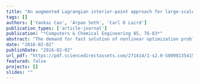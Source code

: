 ```yaml
---
title: "An augmented Lagrangian interior-point approach for large-scale NLP problems on graphics processing units"
tags: []
authors: ['Yankai Cao', 'Arpan Seth', 'Carl D Laird']
publication_types: ['article-journal']
publication: "*Computers & Chemical Engineering 85, 76-83*"
abstract: "The demand for fast solution of nonlinear optimization problems, coupled with the emergence of new concurrent computing architectures, drives the need for parallel algorithms to solve challenging nonlinear programming (NLP) problems. In this paper, we propose an augmented Lagrangian interior-point approach for general NLP problems that solves in parallel on a Graphics processing unit (GPU). The algorithm is iterative at three levels. The first level replaces the original problem by a sequence of bound-constrained optimization problems using an augmented Lagrangian method. Each of these bound-constrained problems is solved using a nonlinear interior-point method. Inside the interior-point method, the barrier sub-problems are solved using a variation of Newton's method, where the linear system is solved using a preconditioned conjugate gradient (PCG) method, which is implemented efficiently on a GPU in parallel. This algorithm shows an order of magnitude speedup on several test problems from the COPS test set."
date: "2016-02-02"
publishDate: "2016-02-02"
url_pdf: "https://pdf.sciencedirectassets.com/271414/1-s2.0-S0098135415X00135/1-s2.0-S0098135415003257/am.pdf?X-Amz-Security-Token=IQoJb3JpZ2luX2VjEGkaCXVzLWVhc3QtMSJHMEUCIBzgXBhSRml41DeM7J26ZroorGasGGJDQfU%2FtP51wB8FAiEAgCp8gQ%2FAspfWyR97IIrAZ61JhtFr6CmywUB0oPwm0Q4quwUIov%2F%2F%2F%2F%2F%2F%2F%2F%2F%2FARAFGgwwNTkwMDM1NDY4NjUiDP%2FMPQY84qPhrk4CfyqPBUVXmwZ9hdVRnyBpz5kMBaVTydgFvOcpwt%2FIM8NK%2BbC5IXSf07nd9iL0aEb0CBZ6AqbmDNL3Jo63icej8mqK5MleBNMtsZ1ysxN%2Blmfj8AaVfJc9tEoKxutc97kBDrTEeTwJWTRR1boHz3bF5V4FuPTf%2F5iULCz226092ccL8oyTGNpN5Ny5ZomW%2BWr3GQYM0pa5jeseIS61qH7cuaTlezInca69RpHLM6RqO2BN7JjA4KHfoU0sGAX%2B5QkXnfw62UJi7t1JyFm7gskjYoFxAIcqKQEQCKDfCpp0Fi5cR4rQFlZhVWHPDI2IiVXgvjxfHGKB6XJxQB9bj7R2EPHMaRqcN6DD7C7bk2quTcD5mZmQxOG9FcEBeAfxAsdW%2BZKuxcs%2B1%2Fw1l4gn7wmgfLtE5wLuINJZkJ7s3UmXcobjTXcIrGOmpw%2FgQ7PfGYr4DEhvZcKa2c4O64Y%2BKKOczh95QvEmbGtLGVvRCrLZeu6GSycQ0lBqMy%2B8wMTdMU2oaEdeTvGFJXyTCh1VZ5o1%2FhYkg6PD%2Bxni%2FMz36POK5aKE1vrn5cYQ7x36lwK3Fy0pEXJvNzsdS9S0ui06UQ3CGSU1GMMG8Q4VvjKPVilWYDwFXdxDj1xRMB1CSraPrZ%2FJIt34286byhn1%2BMRlGflc%2FlHiekrEvtZlQssTDwtpDcY2IgFonran8kw8iw8RYdxcrVeRKyKhudCAChF1fim3H%2BHzmavBMc5bYmtryIRH3Hx6h%2FcCtZI9cLNmg0FyfMu5RXXQrsOD%2BUcNTFXqWZFa802%2B7gza3bq6wKXWwkGAWXxR80lvoFF09UH5Fl6sZpsXGmpEAm8QIi2mYKbm6qiw9q3PhJHxc0%2BAZRQpWEDOBmxZlV4w4PHWxAY6sQGCtqY7MVTAsBeSfD2on2w611aas6ncVbs60olIz1YSG6oOCM%2B2YZrtSE2J4B8qD76YJR3wX7teEf7ZWJ1LeL%2BQcjdXlhROLwwT0oL9CHpB5YJiH4SxPFoAbaoQnjeFrdeNBksMiYei9N0PN%2FBhm3rl4HwOOjD%2FYNeg8PI%2FaICfz19d5LqXVkaASQz8YZ1tJNoyyApzc2L8fIVKeNNutaYoiuvadLQiMyIDN0Vy%2BkKoWQc%3D&X-Amz-Algorithm=AWS4-HMAC-SHA256&X-Amz-Date=20250808T095552Z&X-Amz-SignedHeaders=host&X-Amz-Expires=300&X-Amz-Credential=ASIAQ3PHCVTYT247KUAH%2F20250808%2Fus-east-1%2Fs3%2Faws4_request&X-Amz-Signature=84f63fb2be0b87b1fb5fd8692688cb63b919e1278c2892c8c7ac888e4d0b46a0&hash=ff091669adff2726be3dda1955064ae4b94c216a2e775c2e21cdb8b6a6e17826&host=68042c943591013ac2b2430a89b270f6af2c76d8dfd086a07176afe7c76c2c61&pii=S0098135415003257&tid=pdf-6dd49a84-1bb4-4c7e-82ca-4ed923f14ae3&sid=f54806a781bde240c29ad5777af0401b6816gxrqb&type=client&kca=eyJrZXkiOiI2enN6K01XYitnalZjZWFRSHc2NmNMQk9MbVkySHRrM25BamJtN1YreVU4Vi82REdtSjcvVUxkOFVPd2lpWUFFd0FBRXlDWGRpejNySkNQUlBZajIxNkd3aithVm1IeUhLTzNNUTFQRUFzdDlNNWM4bzJHK09FQVZteGpsajNkY2YyaFBCSy9WdjlaS1lNWVVycjc1dkhGRWxjTTZIdEhZeHdPbzRRanBndUhQSEswNDRnPT0iLCJpdiI6ImFjMGYwZWM0MDdkOGVmMzE0YmMzNTAzZTJmZmZjOTQ0In0=_1754646983098"
featured: false
projects: []
slides: ""
---
```

